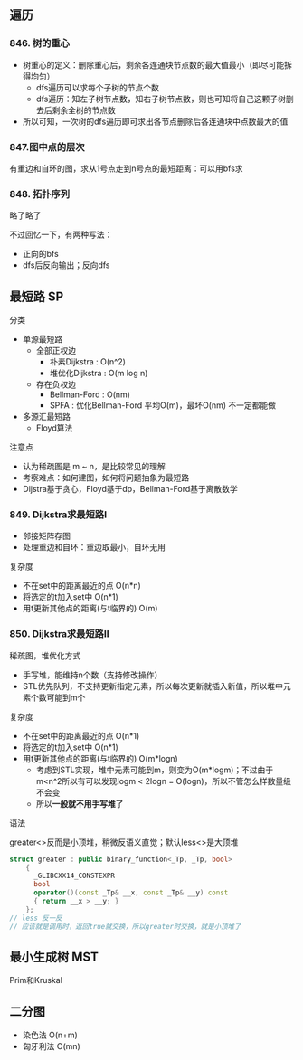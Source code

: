 ## 遍历

### 846. 树的重心

- 树重心的定义：删除重心后，剩余各连通块节点数的最大值最小（即尽可能拆得均匀）
  - dfs遍历可以求每个子树的节点个数
  - dfs遍历：知左子树节点数，知右子树节点数，则也可知将自己这颗子树删去后剩余全树的节点数
- 所以可知，一次树的dfs遍历即可求出各节点删除后各连通块中点数最大的值

### 847.图中点的层次

有重边和自环的图，求从1号点走到n号点的最短距离：可以用bfs求

### 848. 拓扑序列

略了略了

不过回忆一下，有两种写法：

- 正向的bfs
- dfs后反向输出；反向dfs

## 最短路 SP

分类

- 单源最短路
  - 全部正权边
    - 朴素Dijkstra : O(n^2)
    - 堆优化Dijkstra : O(m log n)
  - 存在负权边
    - Bellman-Ford : O(nm)
    - SPFA : 优化Bellman-Ford 平均O(m)，最坏O(nm) 不一定都能做
- 多源汇最短路
  - Floyd算法

注意点

- 认为稀疏图是 m ~ n，是比较常见的理解
- 考察难点：如何建图，如何将问题抽象为最短路
- Dijstra基于贪心，Floyd基于dp，Bellman-Ford基于离散数学

### 849. Dijkstra求最短路I

- 邻接矩阵存图
- 处理重边和自环：重边取最小，自环无用

复杂度

- 不在set中的距离最近的点 O(n*n)
- 将选定的t加入set中 O(n*1)
- 用t更新其他点的距离(与t临界的) O(m)

### 850. Dijkstra求最短路II

稀疏图，堆优化方式

- 手写堆，能维持n个数（支持修改操作）
- STL优先队列，不支持更新指定元素，所以每次更新就插入新值，所以堆中元素个数可能到m个

复杂度

- 不在set中的距离最近的点 O(n*1)
- 将选定的t加入set中 O(n*1)
- 用t更新其他点的距离(与t临界的) O(m*logn)
  - 考虑到STL实现，堆中元素可能到m，则变为O(m*logm)；不过由于m<n^2所以有可以发现logm < 2logn = O(logn)，所以不管怎么样数量级不会变
  - 所以**一般就不用手写堆**了

语法

greater<>反而是小顶堆，稍微反语义直觉；默认less<>是大顶堆

```cpp
struct greater : public binary_function<_Tp, _Tp, bool>
    {
      _GLIBCXX14_CONSTEXPR
      bool
      operator()(const _Tp& __x, const _Tp& __y) const
      { return __x > __y; }
    };
// less 反一反
// 应该就是调用时，返回true就交换，所以greater时交换，就是小顶堆了
```

## 最小生成树 MST

Prim和Kruskal

## 二分图

- 染色法 O(n+m)
- 匈牙利法 O(mn)
